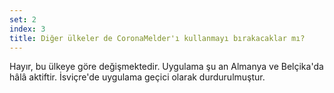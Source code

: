 ```yaml
---
set: 2
index: 3
title: Diğer ülkeler de CoronaMelder'ı kullanmayı bırakacaklar mı?
---
```

Hayır, bu ülkeye göre değişmektedir. Uygulama şu an Almanya ve Belçika'da hâlâ aktiftir. İsviçre'de uygulama geçici olarak durdurulmuştur. 
